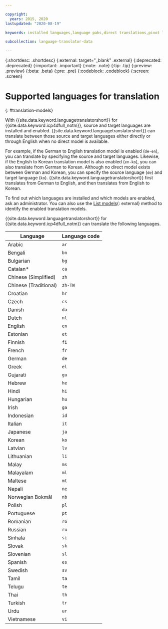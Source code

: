 ```yaml
---

copyright:
  years: 2015, 2020
lastupdated: "2020-08-19"

keywords: installed languages,language paks,direct translations,pivot language

subcollection: language-translator-data

---
```


{:shortdesc: .shortdesc}
{:external: target="_blank" .external}
{:deprecated: .deprecated}
{:important: .important}
{:note: .note}
{:tip: .tip}
{:preview: .preview}
{:beta: .beta}
{:pre: .pre}
{:codeblock: .codeblock}
{:screen: .screen}

# Supported languages for translation
{: #translation-models}

With {{site.data.keyword.languagetranslatorshort}} for {{site.data.keyword.icp4dfull_notm}}, source and target languages are installed and enabled. {{site.data.keyword.languagetranslatorshort}} can translate between those source and target languages either directly or through English when no direct model is available.

For example, if the German to English translation model is enabled (`de-en`), you can translate by specifying the source and target languages. Likewise, if the English to Korean translation model is also enabled (`en-ko`), you can also translate from German to Korean. Although no direct model exists between German and Korean, you can specify the source language (`de`) and target language (`ko`). {{site.data.keyword.languagetranslatorshort}} first translates from German to English, and then translates from English to Korean.

To find out which languages are installed and which models are enabled, ask an administrator. You can also use the [List models](https://{DomainName}/apidocs/language-translator-data#listmodels){: external} method to identify the enabled translation models.

{{site.data.keyword.languagetranslatorshort}} for {{site.data.keyword.icp4dfull_notm}} can translate the following languages.

| Language              | Language code |
|-----------------------|---------------|
| Arabic                | `ar`          |
| Bengali               | `bn`          |
| Bulgarian             | `bg`          |
| Catalan\*             | `ca`          |
| Chinese (Simplified)  | `zh`          |
| Chinese (Traditional) | `zh-TW`       |
| Croatian              | `hr`          |
| Czech                 | `cs`          |
| Danish                | `da`          |
| Dutch                 | `nl`          |
| English               | `en`          |
| Estonian              | `et`          |
| Finnish               | `fi`          |
| French                | `fr`          |
| German                | `de`          |
| Greek                 | `el`          |
| Gujarati              | `gu`          |
| Hebrew                | `he`          |
| Hindi                 | `hi`          |
| Hungarian             | `hu`          |
| Irish                 | `ga`          |
| Indonesian            | `id`          |
| Italian               | `it`          |
| Japanese              | `ja`          |
| Korean                | `ko`          |
| Latvian               | `lv`          |
| Lithuanian            | `li`          |
| Malay                 | `ms`          |
| Malayalam             | `ml`          |
| Maltese               | `mt`          |
| Nepali                | `ne`          |
| Norwegian Bokmål      | `nb`          |
| Polish                | `pl`          |
| Portuguese            | `pt`          |
| Romanian              | `ro`          |
| Russian               | `ru`          |
| Sinhala               | `si`          |
| Slovak                | `sk`          |
| Slovenian             | `sl`          |
| Spanish               | `es`          |
| Swedish               | `sv`          |
| Tamil                 | `ta`          |
| Telugu                | `te`          |
| Thai                  | `th`          |
| Turkish               | `tr`          |
| Urdu                  | `ur`          |
| Vietnamese            | `vi`          |
